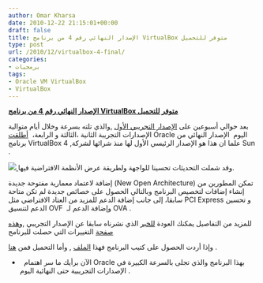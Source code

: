 ```yaml
---
author: Omar Kharsa
date: 2010-12-22 21:15:01+00:00
draft: false
title: الإصدار النهائي رقم 4 من برنامج VirtualBox متوفر للتحميل
type: post
url: /2010/12/virtualbox-4-final/
categories:
- برمجيات
tags:
- Oracle VM VirtualBox
- VirtualBox
---
```


**[الإصدار النهائي رقم 4 من برنامج VirtualBox متوفر للتحميل](https://www.it-scoop.com/2010/12/virtualbox-4-final/)**


بعد حوالي أسبوعين على [الإصدار التجريبي الأول](https://www.it-scoop.com/2010/12/virtualbox-4-beta/) ,والذي تلته بسرعة وخلال أيام متوالية الإصدارات التجريبة الثانية ،الثالثة و الرابعة،  [أطلقت](http://www.oracle.com/us/corporate/press/198406) Oracle اليوم  الإصدار النهائي من برنامج VirtualBox 4 ,علما ان هذا هو الإصدار الرئيسي الأول لها منذ شرائها لشركة Sun .

[![](https://www.it-scoop.com/wp-content/uploads/2010/10/oracle-virtualbox.png)
](https://www.it-scoop.com/2010/12/virtualbox-4-final/)وقد شملت التحديثات تحسينا للواجهة ولطريقة عرض الأنظمة الافتراضية فيها.

إضافة لاعتماد معمارية مفتوحة جديدة (New Open Architecture) تمكن المطورين من إنشاء إضافات لتخصيص البرنامج وبالتالي الحصول على خصائص جديدة لم تكن متاحة سابقا، إلى جانب إضافة الدعم للمزيد من العتاد الافتراضي مثل PCI Express و تحسين الدعم لتنسيق OVF  وإضافة الدعم لـ OVA .

للمزيد من التفاصيل يمكنك العودة [للخبر](https://www.it-scoop.com/2010/12/virtualbox-4-beta/) الذي نشرناه سابقا عن الإصدار التجريبي ,و[هذه صفحة](http://www.virtualbox.org/wiki/Changelog) التغييرات التي حصلت للبرنامج

وإذا أردت الحصول على كتيب البرنامج فهذا [الملف](http://download.virtualbox.org/virtualbox/UserManual.pdf) , وأما التحميل فمن [هنا](http://www.virtualbox.org/wiki/Downloads) .

-   الآن برأيك ما سر اهتمام Oracle بهذا البرنامج والذي تجلى بالسرعة الكبيرة في الإصدارات التجريبية حتى النهائية اليوم .
